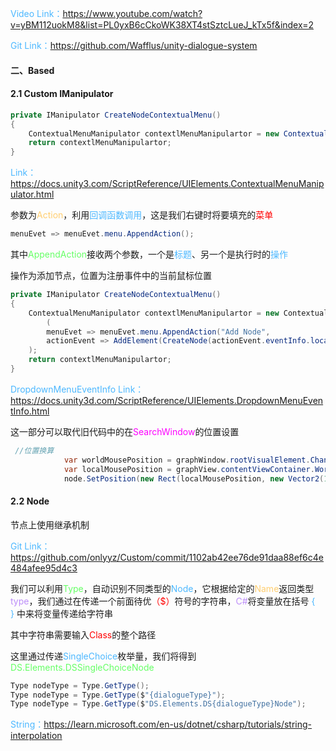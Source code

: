 <font color=#4db8ff>Video Link：https://www.youtube.com/watch?v=yBM112uokM8&list=PL0yxB6cCkoWK38XT4stSztcLueJ_kTx5f&index=2</font>

<font color=#4db8ff>Git Link：</font>https://github.com/Wafflus/unity-dialogue-system



#### 二、Based

#### 2.1 Custom IManipulator

```C#
private IManipulator CreateNodeContextualMenu()
{
    ContextualMenuManipulator contextlMenuManipulartor = new ContextualMenuManipulator();
    return contextlMenuManipulartor;
}
```

<font color=#4db8ff>Link：</font>https://docs.unity3.com/ScriptReference/UIElements.ContextualMenuManipulator.html

参数为<font color=#FFCE70>Action</font>，利用<font color=#4db8ff>回调函数调用</font>，这是我们右键时将要填充的<font color="red">菜单</font>

```c#
menuEvet => menuEvet.menu.AppendAction();
```

其中<font color=#66ff66>AppendAction</font>接收两个参数，一个是<font color=#4db8ff>标题</font>、另一个是执行时的<font color=#4db8ff>操作</font>

操作为添加节点，位置为注册事件中的当前鼠标位置

```c#
private IManipulator CreateNodeContextualMenu()
{
    ContextualMenuManipulator contextlMenuManipulartor = new ContextualMenuManipulator
        (
        menuEvet => menuEvet.menu.AppendAction("Add Node", 
        actionEvent => AddElement(CreateNode(actionEvent.eventInfo.localMousePosition)))
    );
    return contextlMenuManipulartor;
}
```

<font color=#4db8ff>DropdownMenuEventInfo Link：https://docs.unity3d.com/ScriptReference/UIElements.DropdownMenuEventInfo.html</font>

这一部分可以取代旧代码中的在<font color=#FD00FF>SearchWindow</font>的位置设置

```c#
 //位置换算
            var worldMousePosition = graphWindow.rootVisualElement.ChangeCoordinatesTo(graphWindow.rootVisualElement.parent, context.screenMousePosition - graphWindow.position.position);
            var localMousePosition = graphView.contentViewContainer.WorldToLocal(worldMousePosition);
            node.SetPosition(new Rect(localMousePosition, new Vector2(100, 100)));
```

#### 2.2 Node

节点上使用继承机制

<font color=#4db8ff>Git Link：</font>https://github.com/onlyyz/Custom/commit/1102ab42ee76de91daa88ef6c4e484afee95d4c3

我们可以利用<font color=#66ff66>Type</font>，自动识别不同类型的<font color=#4db8ff>Node</font>，它根据给定的<font color=#FFCE70>Name</font>返回类型<font color=#bc8df9>type</font>，我们通过在传递一个前面待优<font color="red">（$）</font>符号的字符串，<font color=#bc8df9>C#</font>将变量放在括号<font color=#4db8ff> { } </font>中来将变量传递给字符串

其中字符串需要输入<font color="red">Class</font>的整个路径

这里通过传递<font color=#4db8ff>SingleChoice</font>枚举量，我们将得到<font color=#66ff66>DS.Elements.DSSingleChoiceNode</font>

```c#
Type nodeType = Type.GetType();
Type nodeType = Type.GetType($"{dialogueType}");
Type nodeType = Type.GetType($"DS.Elements.DS{dialogueType}Node");
```

<font color=#4db8ff>String：</font>https://learn.microsoft.com/en-us/dotnet/csharp/tutorials/string-interpolation

